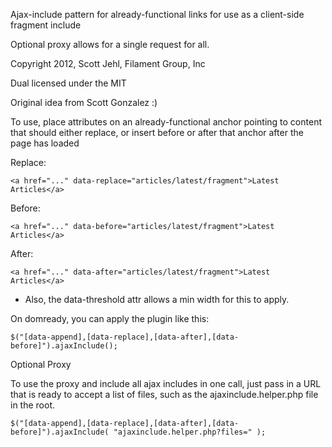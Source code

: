 Ajax-include pattern for already-functional links for use as a client-side fragment include

Optional proxy allows for a single request for all.

Copyright 2012, Scott Jehl, Filament Group, Inc

Dual licensed under the MIT

Original idea from Scott Gonzalez :)

To use, place attributes on an already-functional anchor pointing to content that should either replace, or insert before or after that anchor after the page has loaded

Replace:

    <a href="..." data-replace="articles/latest/fragment">Latest Articles</a>

Before:

    <a href="..." data-before="articles/latest/fragment">Latest Articles</a>

After:

    <a href="..." data-after="articles/latest/fragment">Latest Articles</a>

   * Also, the data-threshold attr allows a min width for this to apply.

On domready, you can apply the plugin like this: 

    $("[data-append],[data-replace],[data-after],[data-before]").ajaxInclude();
	
Optional Proxy

To use the proxy and include all ajax includes in one call, just pass in a URL that is ready to accept a list of files, such as the ajaxinclude.helper.php file in the root.

    $("[data-append],[data-replace],[data-after],[data-before]").ajaxInclude( "ajaxinclude.helper.php?files=" );